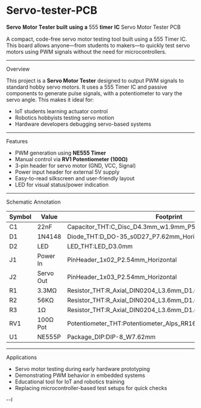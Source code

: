# Servo-tester-PCB
𝐒𝐞𝐫𝐯𝐨 𝐌𝐨𝐭𝐨𝐫 𝐓𝐞𝐬𝐭𝐞𝐫 𝐛𝐮𝐢𝐥𝐭 𝐮𝐬𝐢𝐧𝐠 𝐚 555 𝐭𝐢𝐦𝐞𝐫 𝐈𝐂
Servo Motor Tester PCB

A compact, code-free servo motor testing tool built using a 555 Timer IC. This board allows anyone—from students to makers—to quickly test servo motors using PWM signals without the need for microcontrollers.

---

 Overview

This project is a **Servo Motor Tester** designed to output PWM signals to standard hobby servo motors. It uses a 555 Timer IC and passive components to generate pulse signals, with a potentiometer to vary the servo angle. This makes it ideal for:

- IoT students learning actuator control
- Robotics hobbyists testing servo motion
- Hardware developers debugging servo-based systems

---

Features

- PWM generation using **NE555 Timer**
- Manual control via **RV1 Potentiometer (100Ω)**
- 3-pin header for servo motor (GND, VCC, Signal)
- Power input header for external 5V supply
- Easy-to-read silkscreen and user-friendly layout
- LED for visual status/power indication

---

Schematic Annotation

| Symbol | Value     | Footprint                                                  |
|--------|-----------|------------------------------------------------------------|
| C1     | 22nF      | Capacitor_THT:C_Disc_D4.3mm_w1.9mm_P5.00mm                 |
| D1     | 1N4148    | Diode_THT:D_DO-35_s0D27_P7.62mm_Horizontal                 |
| D2     | LED       | LED_THT:LED_D3.0mm                                         |
| J1     | Power In  | PinHeader_1x02_P2.54mm_Horizontal                          |
| J2     | Servo Out | PinHeader_1x03_P2.54mm_Horizontal                          |
| R1     | 3.3MΩ     | Resistor_THT:R_Axial_DIN0204_L3.6mm_D1.6mm_P7.62mm_Horizontal |
| R2     | 56KΩ      | Resistor_THT:R_Axial_DIN0204_L3.6mm_D1.6mm_P7.62mm_Horizontal |
| R3     | 1Ω        | Resistor_THT:R_Axial_DIN0204_L3.6mm_D1.6mm_P7.62mm_Horizontal |
| RV1    | 100Ω Pot  | Potentiometer_THT:Potentiometer_Alps_RR163_single_Horizontal |
| U1     | NE555P    | Package_DIP:DIP-8_W7.62mm                                  |

---

Applications

- Servo motor testing during early hardware prototyping
- Demonstrating PWM behavior in embedded systems
- Educational tool for IoT and robotics training
- Replacing microcontroller-based test setups for quick checks

--l
